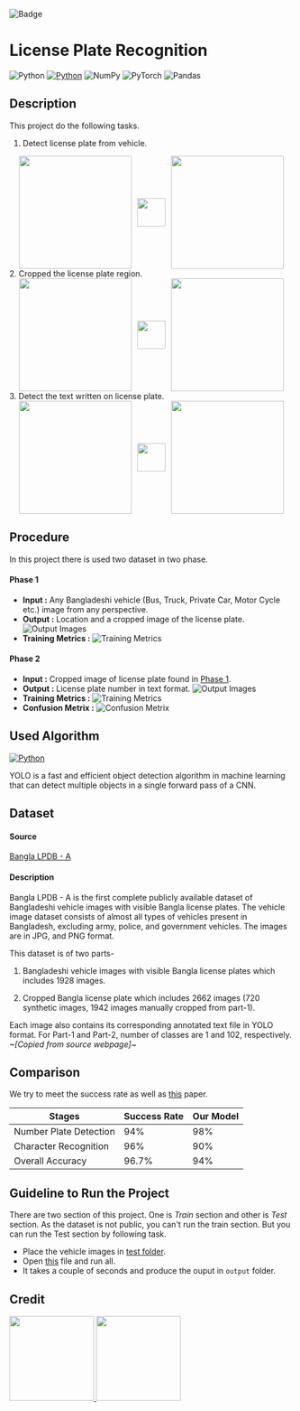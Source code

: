 ![Badge](https://visitor-counter-badge.vercel.app/api/md-mehedi/license-plate-recognition?label=Visitors&color=EA6607&labelColor=451E0E)

# License Plate Recognition

![Python](https://img.shields.io/badge/python-3670A0?style=for-the-badge&logo=python&logoColor=ffdd54) [![Python](https://img.shields.io/badge/v5-0D7EBE?style=for-the-badge&label=YOLO&logoColor=red&labelColor=yellow)](https://docs.ultralytics.com/) ![NumPy](https://img.shields.io/badge/numpy-%23013243.svg?style=for-the-badge&logo=numpy&logoColor=white) ![PyTorch](https://img.shields.io/badge/PyTorch-%23EE4C2C.svg?style=for-the-badge&logo=PyTorch&logoColor=white) ![Pandas](https://img.shields.io/badge/pandas-%23150458.svg?style=for-the-badge&logo=pandas&logoColor=white)

## Description

This project do the following tasks.

1. Detect license plate from vehicle.

<div align="center" style="display: flex; justify-content: center; gap: 10px; align-items: center; space-between: 20px">
  <img align='center' src="./images/P1.jpg" width="200"/>  
  <img align='center' src="./images/arrow.png" width="50"/>
  <img align='center' src="./images/P2.jpg" width="200"/>
</div>
2. Cropped the license plate region.
<div align='center' style="display: flex; justify-content: center; gap: 10px; align-items: center; space-between: 20px">
  <img align='center' src="./images/P2.jpg" width="200"/>  
  <img align='center' src="./images/arrow.png" width="50"/>
  <img align='center' src="./images/P3.jpg" width="200"/>
</div>
3. Detect the text written on license plate.
<div align='center' style="display: flex; justify-content: center; gap: 10px; align-items: center; space-between: 20px">
  <img align='center' src="./images/P3.jpg" width="200"/>  
  <img align='center' src="./images/arrow.png" width="50"/>
  <img align='center' src="./images/P4.jpg" width="200"/>
</div>

## Procedure

In this project there is used two dataset in two phase.

#### Phase 1

- **Input :** Any Bangladeshi vehicle (Bus, Truck, Private Car, Motor Cycle etc.) image from any perspective.
- **Output :** Location and a cropped image of the license plate.
![Output Images](./1.%20Image%20to%20Plate%20Model/train_batch0.jpg)
- **Training Metrics :**
![Training Metrics](./1.%20Image%20to%20Plate%20Model/results.png)

#### Phase 2

- **Input :** Cropped image of license plate found in [Phase 1](#phase-1).
- **Output :** License plate number in text format.
![Output Images](./2.%20Plate%20to%20Number%20Model/val_batch0_labels.jpg)
- **Training Metrics :**
![Training Metrics](./2.%20Plate%20to%20Number%20Model/results.png)
- **Confusion Metrix :**
![Confusion Metrix](./2.%20Plate%20to%20Number%20Model/confusion_matrix.png)

## Used Algorithm


[![Python](https://img.shields.io/badge/v5-0D7EBE?style=flat&label=YOLO&logoColor=red&labelColor=yellow)](https://docs.ultralytics.com/)

YOLO is a fast and efficient object detection algorithm in machine learning that can detect multiple objects in a single forward pass of a CNN.

## Dataset

#### Source

[Bangla LPDB - A](https://zenodo.org/record/4718238)

#### Description

Bangla LPDB - A is the first complete publicly available dataset of Bangladeshi vehicle images with visible Bangla license plates. The vehicle image dataset consists of almost all types of vehicles present in Bangladesh, excluding army, police, and government vehicles. The images are in JPG, and PNG format.

This dataset is of two parts-

1. Bangladeshi vehicle images with visible Bangla license plates which includes 1928 images.

2. Cropped Bangla license plate which includes 2662 images (720 synthetic images, 1942 images manually cropped from part-1).

Each image also contains its corresponding annotated text file in YOLO format. For Part-1 and Part-2, number of classes are 1 and 102, respectively.
*~[Copied from source webpage]~*

## Comparison

We try to meet the success rate as well as [this](https://www.researchgate.net/publication/352672241_Bangla_License_Plate_Detection_Recognition_and_Authentication_with_Morphological_Process_and_Template_Matching) paper.

| Stages             | Success Rate | Our Model |
| ------------------ | ------------ | --------- |
| Number Plate Detection | 94%      | 98%       |
| Character Recognition  | 96%      | 90%       |
| Overall Accuracy       | 96.7%    | 94%       |

## Guideline to Run the Project

There are two section of this project. One is *Train* section and other is *Test* section. As the dataset is not public, you can't run the train section. But you can run the Test section by following task.

- Place the vehicle images in [test folder](./test/).
- Open [this](./License_Plate_Recognition_test.ipynb) file and run all.
- It takes a couple of seconds and produce the ouput in `output` folder.

## Credit

<div>
  <a href="https://github.com/md-mehedi">
    <img src="./images/md-mehedi.jpg"/ height="150">
  </a>
  <a href="https://github.com/shammya">
    <img src="./images/shammya.jpg"/ height="150">
  </a>
</div>
